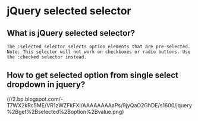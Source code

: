 # jQuery selected selector

## What is jQuery selected selector?
`The :selected selector selects option elements that are pre-selected. Note: This selector will not work on checkboxes or radio buttons. Use the :checked selector instead.`
## How to get selected option from single select dropdown in jquery?
(//2.bp.blogspot.com/-T7WX2kRc5ME/VR1zWZFkFXI/AAAAAAAAaPs/9jyQaO2GhDE/s1600/jquery%2Bget%2Bselected%2Boption%2Bvalue.png)

